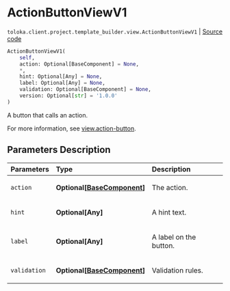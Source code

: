 # ActionButtonViewV1
`toloka.client.project.template_builder.view.ActionButtonViewV1` | [Source code](https://github.com/Toloka/toloka-kit/blob/v1.2.2/src/client/project/template_builder/view.py#L64)

```python
ActionButtonViewV1(
    self,
    action: Optional[BaseComponent] = None,
    *,
    hint: Optional[Any] = None,
    label: Optional[Any] = None,
    validation: Optional[BaseComponent] = None,
    version: Optional[str] = '1.0.0'
)
```

A button that calls an action.


For more information, see [view.action-button](https://toloka.ai/docs/template-builder/reference/view.action-button).

## Parameters Description

| Parameters | Type | Description |
| :----------| :----| :-----------|
`action`|**Optional\[[BaseComponent](toloka.client.project.template_builder.base.BaseComponent.md)\]**|<p>The action.</p>
`hint`|**Optional\[Any\]**|<p>A hint text.</p>
`label`|**Optional\[Any\]**|<p>A label on the button.</p>
`validation`|**Optional\[[BaseComponent](toloka.client.project.template_builder.base.BaseComponent.md)\]**|<p>Validation rules.</p>
